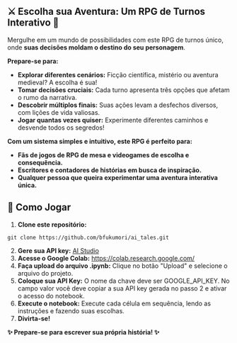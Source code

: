 ## ⚔️  Escolha sua Aventura: Um RPG de Turnos Interativo 🌌

Mergulhe em um mundo de possibilidades com este RPG de turnos único, onde **suas decisões moldam o destino do seu personagem**. 

**Prepare-se para:**

* **Explorar diferentes cenários:** Ficção científica, mistério ou aventura medieval? A escolha é sua!
* **Tomar decisões cruciais:** Cada turno apresenta três opções que afetam o rumo da narrativa.
* **Descobrir múltiplos finais:** Suas ações levam a desfechos diversos, com lições de vida valiosas.
* **Jogar quantas vezes quiser:** Experimente diferentes caminhos e desvende todos os segredos!

**Com um sistema simples e intuitivo, este RPG é perfeito para:**

* **Fãs de jogos de RPG de mesa e videogames de escolha e consequência.**
* **Escritores e contadores de histórias em busca de inspiração.**
* **Qualquer pessoa que queira experimentar uma aventura interativa única.**

## 🚀 Como Jogar

1. **Clone este repositório:**
```
git clone https://github.com/bfukumori/ai_tales.git
```
2. **Gere sua API key:** [AI Studio](https://aistudio.google.com/app/apikey)
3. **Acesse o Google Colab:** https://colab.research.google.com/
4. **Faça upload do arquivo .ipynb:** Clique no botão "Upload" e selecione o arquivo do projeto.
5. **Coloque sua API Key:** O nome da chave deve ser GOOGLE_API_KEY. No campo valor você deve copiar a sua API key gerada no passo 2 e ativar o acesso do notebook. 
6. **Execute o notebook:** Execute cada célula em sequência, lendo as instruções e fazendo suas escolhas.
7. **Divirta-se!**

**✨  Prepare-se para escrever sua própria história!  ✨**
